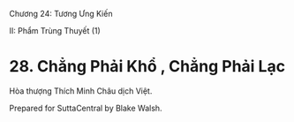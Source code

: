  

Chương 24: Tương Ưng Kiến

II: Phẩm Trùng Thuyết (1)

# 28\. Chẳng Phải Khổ , Chẳng Phải Lạc

Hòa thượng Thích Minh Châu dịch Việt.

Prepared for SuttaCentral by Blake Walsh.